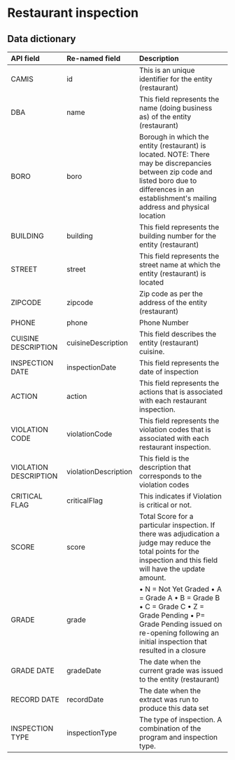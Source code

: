 # Restaurant inspection

## Data dictionary

|API field|Re-named field|Description|
|:-----|:-----|:-----|
|CAMIS|id|This is an unique identifier for the entity (restaurant)|
|DBA|name|This field represents the name (doing business as) of the entity (restaurant)|
|BORO|boro|Borough in which the entity (restaurant) is located. NOTE: There may be discrepancies between zip code and listed boro due to differences in an establishment's mailing address and physical location|
|BUILDING|building|This field represents the building number for the entity (restaurant)|
|STREET|street|This field represents the street name at which the entity (restaurant) is located|
|ZIPCODE|zipcode|Zip code as per the address of the entity (restaurant)|
|PHONE|phone|Phone Number|
|CUISINE DESCRIPTION|cuisineDescription|This field describes the entity (restaurant) cuisine.|
|INSPECTION DATE|inspectionDate|This field represents the date of inspection|
|ACTION|action|This field represents the actions that is associated with each restaurant inspection.|
|VIOLATION CODE|violationCode|This field represents the violation codes that is associated with each restaurant inspection.|
|VIOLATION DESCRIPTION|violationDescription|This field is the description that corresponds to the violation codes|
|CRITICAL FLAG|criticalFlag|This indicates if Violation is critical or not.|
|SCORE|score|Total Score for a particular inspection. If there was adjudication a judge may reduce the total points for the inspection and this field will have the update amount.|
|GRADE|grade| • N = Not Yet Graded • A = Grade A • B = Grade B • C = Grade C • Z = Grade Pending • P= Grade Pending issued on re-opening following an initial inspection that resulted in a closure|
|GRADE DATE|gradeDate|The date when the current grade was issued to the entity (restaurant)|
|RECORD DATE|recordDate|The date when the extract was run to produce this data set|
|INSPECTION TYPE|inspectionType|The type of inspection. A combination of the program and inspection type.|
